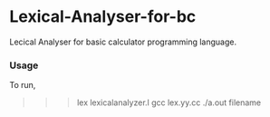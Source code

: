 # Lexical-Analyser-for-bc
Lecical Analyser for basic calculator programming language.

### Usage
To run,

>>> lex lexicalanalyzer.l
>>> gcc lex.yy.cc
>>> ./a.out filename



